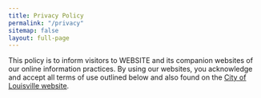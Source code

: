 ```yaml
---
title: Privacy Policy
permalink: "/privacy"
sitemap: false
layout: full-page
---
```


This policy is to inform visitors to WEBSITE and its companion websites of our online information practices. By using our websites, you acknowledge and accept all terms of use outlined below and also found on the [City of Louisville website](http://). 